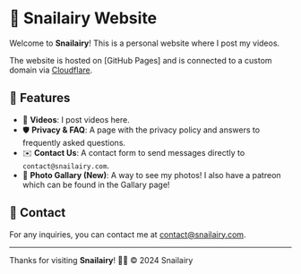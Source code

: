 # 🐌 Snailairy Website

Welcome to **Snailairy**! This is a personal website where I post my videos.

The website is hosted on [GitHub Pages] and is connected to a custom domain via [Cloudflare](https://www.cloudflare.com/).

## 🌟 Features

- 🎥 **Videos**: I post videos here.
- 🛡️ **Privacy & FAQ**: A page with the privacy policy and answers to frequently asked questions.
- ✉️ **Contact Us**: A contact form to send messages directly to `contact@snailairy.com`.
- 📸 **Photo Gallary (New)**: A way to see my photos! I also have a patreon which can be found in the Gallary page!

## 💬 Contact

For any inquiries, you can contact me at [contact@snailairy.com](mailto:contact@snailairy.com).

---

Thanks for visiting **Snailairy**! 🐌✨
&copy; 2024 Snailairy
